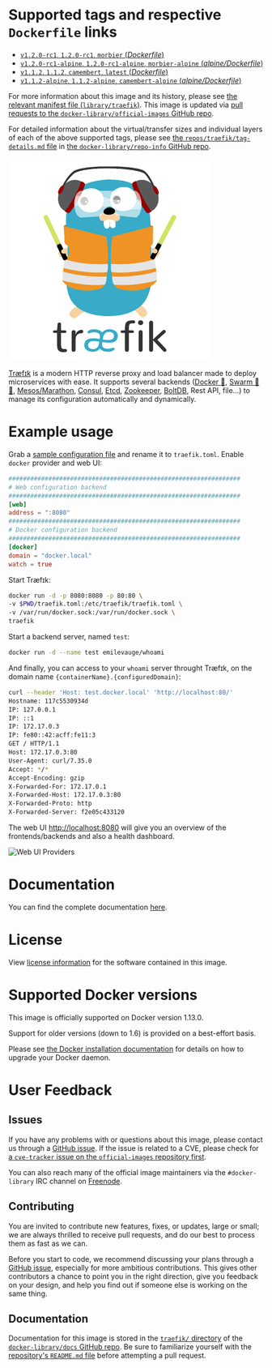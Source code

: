 # Supported tags and respective `Dockerfile` links

-	[`v1.2.0-rc1`, `1.2.0-rc1`, `morbier` (*Dockerfile*)](https://github.com/containous/traefik-library-image/blob/134b33b66a8baf086557d9cca58b68f74e09e4b6/Dockerfile)
-	[`v1.2.0-rc1-alpine`, `1.2.0-rc1-alpine`, `morbier-alpine` (*alpine/Dockerfile*)](https://github.com/containous/traefik-library-image/blob/134b33b66a8baf086557d9cca58b68f74e09e4b6/alpine/Dockerfile)
-	[`v1.1.2`, `1.1.2`, `camembert`, `latest` (*Dockerfile*)](https://github.com/containous/traefik-library-image/blob/3645f9dfbd417ee8dad608257c7aeec3a407711f/Dockerfile)
-	[`v1.1.2-alpine`, `1.1.2-alpine`, `camembert-alpine` (*alpine/Dockerfile*)](https://github.com/containous/traefik-library-image/blob/3645f9dfbd417ee8dad608257c7aeec3a407711f/alpine/Dockerfile)

For more information about this image and its history, please see [the relevant manifest file (`library/traefik`)](https://github.com/docker-library/official-images/blob/master/library/traefik). This image is updated via [pull requests to the `docker-library/official-images` GitHub repo](https://github.com/docker-library/official-images/pulls?q=label%3Alibrary%2Ftraefik).

For detailed information about the virtual/transfer sizes and individual layers of each of the above supported tags, please see [the `repos/traefik/tag-details.md` file](https://github.com/docker-library/repo-info/blob/master/repos/traefik/tag-details.md) in [the `docker-library/repo-info` GitHub repo](https://github.com/docker-library/repo-info).

![logo](https://raw.githubusercontent.com/docker-library/docs/a6cc2c5f4bc6658168f2a0abbb0307acaefff80e/traefik/logo.png)

[Træfɪk](https://github.com/containous/traefik) is a modern HTTP reverse proxy and load balancer made to deploy microservices with ease. It supports several backends ([Docker :whale:](https://www.docker.com/), [Swarm :whale::whale:](https://github.com/docker/swarm), [Mesos/Marathon](https://mesosphere.github.io/marathon/), [Consul](https://www.consul.io/), [Etcd](https://coreos.com/etcd/), [Zookeeper](https://zookeeper.apache.org), [BoltDB](https://github.com/boltdb/bolt), Rest API, file...) to manage its configuration automatically and dynamically.

# Example usage

Grab a [sample configuration file](https://raw.githubusercontent.com/containous/traefik/master/traefik.sample.toml) and rename it to `traefik.toml`. Enable `docker` provider and web UI:

```toml
################################################################
# Web configuration backend
################################################################
[web]
address = ":8080"
################################################################
# Docker configuration backend
################################################################
[docker]
domain = "docker.local"
watch = true
```

Start Træfɪk:

```bash
docker run -d -p 8080:8080 -p 80:80 \
-v $PWD/traefik.toml:/etc/traefik/traefik.toml \
-v /var/run/docker.sock:/var/run/docker.sock \
traefik
```

Start a backend server, named `test`:

```bash
docker run -d --name test emilevauge/whoami
```

And finally, you can access to your `whoami` server throught Træfɪk, on the domain name `{containerName}.{configuredDomain}`:

```bash
curl --header 'Host: test.docker.local' 'http://localhost:80/'
Hostname: 117c5530934d
IP: 127.0.0.1
IP: ::1
IP: 172.17.0.3
IP: fe80::42:acff:fe11:3
GET / HTTP/1.1
Host: 172.17.0.3:80
User-Agent: curl/7.35.0
Accept: */*
Accept-Encoding: gzip
X-Forwarded-For: 172.17.0.1
X-Forwarded-Host: 172.17.0.3:80
X-Forwarded-Proto: http
X-Forwarded-Server: f2e05c433120

```

The web UI [http://localhost:8080](http://localhost:8080) will give you an overview of the frontends/backends and also a health dashboard.

![Web UI Providers](https://traefik.io/web.frontend.png)

# Documentation

You can find the complete documentation [here](https://docs.traefik.io).

# License

View [license information](https://github.com/containous/traefik/blob/master/LICENSE.md) for the software contained in this image.

# Supported Docker versions

This image is officially supported on Docker version 1.13.0.

Support for older versions (down to 1.6) is provided on a best-effort basis.

Please see [the Docker installation documentation](https://docs.docker.com/installation/) for details on how to upgrade your Docker daemon.

# User Feedback

## Issues

If you have any problems with or questions about this image, please contact us through a [GitHub issue](https://github.com/containous/traefik-library-image/issues). If the issue is related to a CVE, please check for [a `cve-tracker` issue on the `official-images` repository first](https://github.com/docker-library/official-images/issues?q=label%3Acve-tracker).

You can also reach many of the official image maintainers via the `#docker-library` IRC channel on [Freenode](https://freenode.net).

## Contributing

You are invited to contribute new features, fixes, or updates, large or small; we are always thrilled to receive pull requests, and do our best to process them as fast as we can.

Before you start to code, we recommend discussing your plans through a [GitHub issue](https://github.com/containous/traefik-library-image/issues), especially for more ambitious contributions. This gives other contributors a chance to point you in the right direction, give you feedback on your design, and help you find out if someone else is working on the same thing.

## Documentation

Documentation for this image is stored in the [`traefik/` directory](https://github.com/docker-library/docs/tree/master/traefik) of the [`docker-library/docs` GitHub repo](https://github.com/docker-library/docs). Be sure to familiarize yourself with the [repository's `README.md` file](https://github.com/docker-library/docs/blob/master/README.md) before attempting a pull request.
